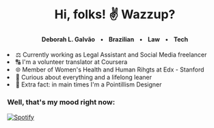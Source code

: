 <h1 align="center">Hi, folks! ✌️ Wazzup? </align-center></h1><p>
  </p>
<h4 align="center">Deborah L. Galvãoㅤ•ㅤBrazilianㅤ•ㅤLawㅤ•ㅤTech </h4>

<li>⚖️ Currently working as Legal Assistant and Social Media freelancer</li>
<li>🔠 I'm a volunteer translator at Coursera</li>
<li>🌐 Member of Women's Health and Human Rihgts at Edx - Stanford</li>
<li>💭 Curious about everything and a lifelong leaner</li>
<li>🎨 Extra fact: in main times I'm a Pointillism Designer</li>

<h3> Well, that's my mood right now:</h3>

[![Spotify](https://novatorem2-deborahlgalvao.vercel.app/api/spotify)](https://open.spotify.com/user/6dc792432f874f4c8fa47c2e33657c68)

